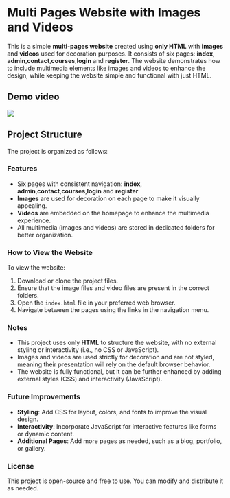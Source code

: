 # Multi Pages Website with Images and Videos

This is a simple **multi-pages website** created using **only HTML** with **images** and **videos** used for decoration purposes. It consists of six pages: **index**, **admin**,**contact**,**courses**,**login** and **register**. The website demonstrates how to include multimedia elements like images and videos to enhance the design, while keeping the website simple and functional with just HTML.

## Demo video

![](./demo_video.gif)


## Project Structure

The project is organized as follows:
### Features

- Six pages with consistent navigation: **index**, **admin**,**contact**,**courses**,**login** and **register**
- **Images** are used for decoration on each page to make it visually appealing.
- **Videos** are embedded on the homepage to enhance the multimedia experience.
- All multimedia (images and videos) are stored in dedicated folders for better organization.

### How to View the Website

To view the website:

1. Download or clone the project files.
2. Ensure that the image files  and video files are present in the correct folders.
3. Open the `index.html` file in your preferred web browser.
4. Navigate between the pages using the links in the navigation menu.

### Notes

- This project uses only **HTML** to structure the website, with no external styling or interactivity (i.e., no CSS or JavaScript).
- Images and videos are used strictly for decoration and are not styled, meaning their presentation will rely on the default browser behavior.
- The website is fully functional, but it can be further enhanced by adding external styles (CSS) and interactivity (JavaScript).

### Future Improvements

- **Styling**: Add CSS for layout, colors, and fonts to improve the visual design.
- **Interactivity**: Incorporate JavaScript for interactive features like forms or dynamic content.
- **Additional Pages**: Add more pages as needed, such as a blog, portfolio, or gallery.

### License

This project is open-source and free to use. You can modify and distribute it as needed.
